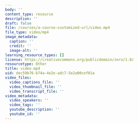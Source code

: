 ```yaml
---
body: ''
content_type: resource
description: ''
draft: false
file: /courses/a-course-customized-url/video.mp4
file_type: video/mp4
image_metadata:
  caption: ''
  credit: ''
  image-alt: ''
learning_resource_types: []
license: https://creativecommons.org/publicdomain/zero/1.0/
resourcetype: Other
title: video.mp4
uid: dec59b76-b74a-4e2e-adc7-5e2a00cef01a
video_files:
  video_captions_file: ''
  video_thumbnail_file: ''
  video_transcript_file: ''
video_metadata:
  video_speakers: ''
  video_tags: ''
  youtube_description: ''
  youtube_id: ''
---
```

